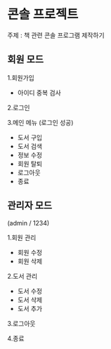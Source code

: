 # 콘솔 프로젝트

주제 : 책 관련 콘솔 프로그램 제작하기

## 회원 모드

1.회원가입
 - 아이디 중복 검사
 
2.로그인

3.메인 메뉴 (로그인 성공)
 - 도서 구입
 - 도서 검색
 - 정보 수정
 - 회원 탈퇴
 - 로그아웃
 - 종료
 
 ## 관리자 모드
 (admin / 1234)
 
 1.회원 관리
  - 회원 수정
  - 회원 삭제
  
 2.도서 관리
  - 도서 수정
  - 도서 삭제
  - 도서 추가
  
 3.로그아웃
 
 4.종료
